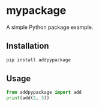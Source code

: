 # mypackage

A simple Python package example.

## Installation

```bash
pip install addpypackage
```

## Usage

```python
from addpypackage import add
print(add(2, 3))
```
